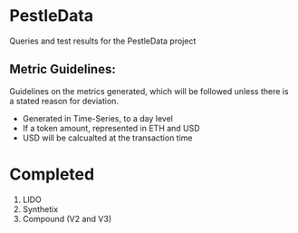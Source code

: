 # PestleData

Queries and test results for the PestleData project

## Metric Guidelines:

Guidelines on the metrics generated, which will be followed unless there is a stated reason for deviation.

-   Generated in Time-Series, to a day level
-   If a token amount, represented in ETH and USD
-   USD will be calcualted at the transaction time

# Completed

1. LIDO
2. Synthetix
3. Compound (V2 and V3)
